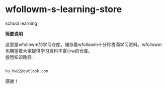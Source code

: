 # wfollowm-s-learning-store
school learning<br>

**简要说明**

这里是wfollowm的学习仓库，储存着wfollowm十分珍贵滴学习资料。wfollowm也期望着大家提供学习资料丰富小w的仓库。<br>
投喂知识路径：<br>
```

hu_hw22@outlook.com

```
感谢！
